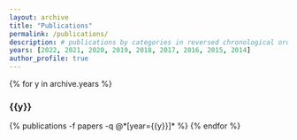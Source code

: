 ```yaml
---
layout: archive
title: "Publications"
permalink: /publications/
description: # publications by categories in reversed chronological order. generated by jekyll-scholar.
years: [2022, 2021, 2020, 2019, 2018, 2017, 2016, 2015, 2014]
author_profile: true
---
```


{% for y in archive.years %}
  <h3 class="year">{{y}}</h3>
  {% publications -f papers -q @*[year={{y}}]* %}
{% endfor %}

